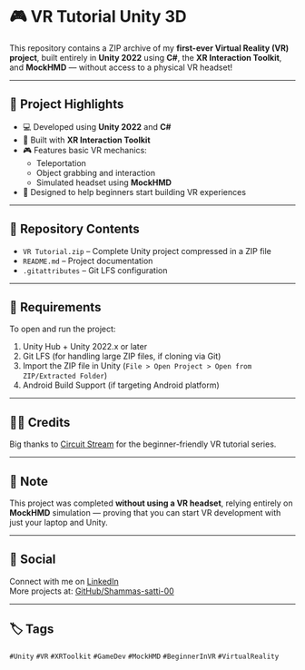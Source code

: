 # 🎮 VR Tutorial Unity 3D

This repository contains a ZIP archive of my **first-ever Virtual Reality (VR) project**, built entirely in **Unity 2022** using **C#**, the **XR Interaction Toolkit**, and **MockHMD** — without access to a physical VR headset!

---

## 🔧 Project Highlights

- 💻 Developed using **Unity 2022** and **C#**
- 🚀 Built with **XR Interaction Toolkit**
- 🎮 Features basic VR mechanics:
  - Teleportation
  - Object grabbing and interaction
  - Simulated headset using **MockHMD**
- 🧠 Designed to help beginners start building VR experiences

---

## 📁 Repository Contents

- `VR Tutorial.zip` – Complete Unity project compressed in a ZIP file
- `README.md` – Project documentation
- `.gitattributes` – Git LFS configuration

---

## 🧰 Requirements

To open and run the project:

1. Unity Hub + Unity 2022.x or later
2. Git LFS (for handling large ZIP files, if cloning via Git)
3. Import the ZIP file in Unity (`File > Open Project > Open from ZIP/Extracted Folder`)
4. Android Build Support (if targeting Android platform)

---

## 👨‍🏫 Credits

Big thanks to [Circuit Stream](https://www.circuitstream.com/) for the beginner-friendly VR tutorial series.

---

## 🚫 Note

This project was completed **without using a VR headset**, relying entirely on **MockHMD** simulation — proving that you can start VR development with just your laptop and Unity.

---

## 🔗 Social

Connect with me on [LinkedIn](https://www.linkedin.com/in/shammas-ul-islam-660895275/)  
More projects at: [GitHub/Shammas-satti-00](https://github.com/Shammas-satti-00)

---

## 🏷️ Tags

`#Unity` `#VR` `#XRToolkit` `#GameDev` `#MockHMD` `#BeginnerInVR` `#VirtualReality`
